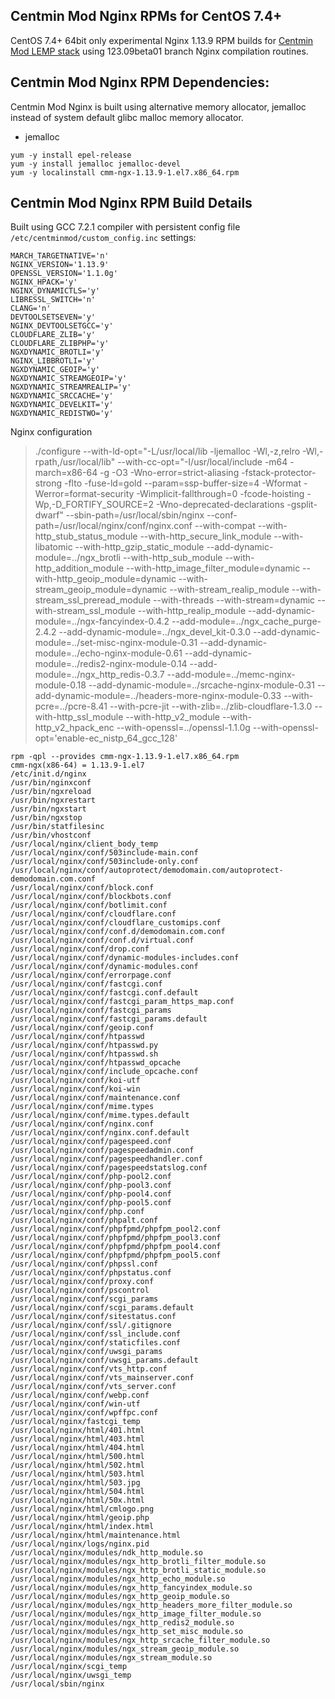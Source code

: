## Centmin Mod Nginx RPMs for CentOS 7.4+

CentOS 7.4+ 64bit only experimental Nginx 1.13.9 RPM builds for [Centmin Mod LEMP stack](https://centminmod.com) using 123.09beta01 branch Nginx compilation routines.

## Centmin Mod Nginx RPM Dependencies:

Centmin Mod Nginx is built using alternative memory allocator, jemalloc instead of system default glibc malloc memory allocator.

* jemalloc

```
yum -y install epel-release
yum -y install jemalloc jemalloc-devel
yum -y localinstall cmm-ngx-1.13.9-1.el7.x86_64.rpm
```

## Centmin Mod Nginx RPM Build Details

Built using GCC 7.2.1 compiler with persistent config file `/etc/centminmod/custom_config.inc` settings:

```
MARCH_TARGETNATIVE='n'
NGINX_VERSION='1.13.9'
OPENSSL_VERSION='1.1.0g'
NGINX_HPACK='y'
NGINX_DYNAMICTLS='y'
LIBRESSL_SWITCH='n'
CLANG='n'
DEVTOOLSETSEVEN='y'
NGINX_DEVTOOLSETGCC='y'
CLOUDFLARE_ZLIB='y'
CLOUDFLARE_ZLIBPHP='y'
NGXDYNAMIC_BROTLI='y'
NGINX_LIBBROTLI='y'
NGXDYNAMIC_GEOIP='y'
NGXDYNAMIC_STREAMGEOIP='y'
NGXDYNAMIC_STREAMREALIP='y'
NGXDYNAMIC_SRCCACHE='y'
NGXDYNAMIC_DEVELKIT='y'
NGXDYNAMIC_REDISTWO='y'
```

Nginx configuration


> ./configure --with-ld-opt="-L/usr/local/lib -ljemalloc -Wl,-z,relro -Wl,-rpath,/usr/local/lib" --with-cc-opt="-I/usr/local/include -m64 -march=x86-64 -g -O3 -Wno-error=strict-aliasing -fstack-protector-strong -flto -fuse-ld=gold --param=ssp-buffer-size=4 -Wformat -Werror=format-security -Wimplicit-fallthrough=0 -fcode-hoisting  -Wp,-D_FORTIFY_SOURCE=2 -Wno-deprecated-declarations -gsplit-dwarf" --sbin-path=/usr/local/sbin/nginx --conf-path=/usr/local/nginx/conf/nginx.conf --with-compat --with-http_stub_status_module --with-http_secure_link_module --with-libatomic --with-http_gzip_static_module --add-dynamic-module=../ngx_brotli --with-http_sub_module --with-http_addition_module --with-http_image_filter_module=dynamic --with-http_geoip_module=dynamic --with-stream_geoip_module=dynamic --with-stream_realip_module --with-stream_ssl_preread_module --with-threads --with-stream=dynamic --with-stream_ssl_module --with-http_realip_module --add-dynamic-module=../ngx-fancyindex-0.4.2 --add-module=../ngx_cache_purge-2.4.2 --add-dynamic-module=../ngx_devel_kit-0.3.0 --add-dynamic-module=../set-misc-nginx-module-0.31 --add-dynamic-module=../echo-nginx-module-0.61 --add-dynamic-module=../redis2-nginx-module-0.14 --add-module=../ngx_http_redis-0.3.7 --add-module=../memc-nginx-module-0.18 --add-dynamic-module=../srcache-nginx-module-0.31 --add-dynamic-module=../headers-more-nginx-module-0.33 --with-pcre=../pcre-8.41 --with-pcre-jit --with-zlib=../zlib-cloudflare-1.3.0 --with-http_ssl_module --with-http_v2_module --with-http_v2_hpack_enc --with-openssl=../openssl-1.1.0g --with-openssl-opt='enable-ec_nistp_64_gcc_128'


```
rpm -qpl --provides cmm-ngx-1.13.9-1.el7.x86_64.rpm
cmm-ngx(x86-64) = 1.13.9-1.el7
/etc/init.d/nginx
/usr/bin/nginxconf
/usr/bin/ngxreload
/usr/bin/ngxrestart
/usr/bin/ngxstart
/usr/bin/ngxstop
/usr/bin/statfilesinc
/usr/bin/vhostconf
/usr/local/nginx/client_body_temp
/usr/local/nginx/conf/503include-main.conf
/usr/local/nginx/conf/503include-only.conf
/usr/local/nginx/conf/autoprotect/demodomain.com/autoprotect-demodomain.com.conf
/usr/local/nginx/conf/block.conf
/usr/local/nginx/conf/blockbots.conf
/usr/local/nginx/conf/botlimit.conf
/usr/local/nginx/conf/cloudflare.conf
/usr/local/nginx/conf/cloudflare_customips.conf
/usr/local/nginx/conf/conf.d/demodomain.com.conf
/usr/local/nginx/conf/conf.d/virtual.conf
/usr/local/nginx/conf/drop.conf
/usr/local/nginx/conf/dynamic-modules-includes.conf
/usr/local/nginx/conf/dynamic-modules.conf
/usr/local/nginx/conf/errorpage.conf
/usr/local/nginx/conf/fastcgi.conf
/usr/local/nginx/conf/fastcgi.conf.default
/usr/local/nginx/conf/fastcgi_param_https_map.conf
/usr/local/nginx/conf/fastcgi_params
/usr/local/nginx/conf/fastcgi_params.default
/usr/local/nginx/conf/geoip.conf
/usr/local/nginx/conf/htpasswd
/usr/local/nginx/conf/htpasswd.py
/usr/local/nginx/conf/htpasswd.sh
/usr/local/nginx/conf/htpasswd_opcache
/usr/local/nginx/conf/include_opcache.conf
/usr/local/nginx/conf/koi-utf
/usr/local/nginx/conf/koi-win
/usr/local/nginx/conf/maintenance.conf
/usr/local/nginx/conf/mime.types
/usr/local/nginx/conf/mime.types.default
/usr/local/nginx/conf/nginx.conf
/usr/local/nginx/conf/nginx.conf.default
/usr/local/nginx/conf/pagespeed.conf
/usr/local/nginx/conf/pagespeedadmin.conf
/usr/local/nginx/conf/pagespeedhandler.conf
/usr/local/nginx/conf/pagespeedstatslog.conf
/usr/local/nginx/conf/php-pool2.conf
/usr/local/nginx/conf/php-pool3.conf
/usr/local/nginx/conf/php-pool4.conf
/usr/local/nginx/conf/php-pool5.conf
/usr/local/nginx/conf/php.conf
/usr/local/nginx/conf/phpalt.conf
/usr/local/nginx/conf/phpfpmd/phpfpm_pool2.conf
/usr/local/nginx/conf/phpfpmd/phpfpm_pool3.conf
/usr/local/nginx/conf/phpfpmd/phpfpm_pool4.conf
/usr/local/nginx/conf/phpfpmd/phpfpm_pool5.conf
/usr/local/nginx/conf/phpssl.conf
/usr/local/nginx/conf/phpstatus.conf
/usr/local/nginx/conf/proxy.conf
/usr/local/nginx/conf/pscontrol
/usr/local/nginx/conf/scgi_params
/usr/local/nginx/conf/scgi_params.default
/usr/local/nginx/conf/sitestatus.conf
/usr/local/nginx/conf/ssl/.gitignore
/usr/local/nginx/conf/ssl_include.conf
/usr/local/nginx/conf/staticfiles.conf
/usr/local/nginx/conf/uwsgi_params
/usr/local/nginx/conf/uwsgi_params.default
/usr/local/nginx/conf/vts_http.conf
/usr/local/nginx/conf/vts_mainserver.conf
/usr/local/nginx/conf/vts_server.conf
/usr/local/nginx/conf/webp.conf
/usr/local/nginx/conf/win-utf
/usr/local/nginx/conf/wpffpc.conf
/usr/local/nginx/fastcgi_temp
/usr/local/nginx/html/401.html
/usr/local/nginx/html/403.html
/usr/local/nginx/html/404.html
/usr/local/nginx/html/500.html
/usr/local/nginx/html/502.html
/usr/local/nginx/html/503.html
/usr/local/nginx/html/503.jpg
/usr/local/nginx/html/504.html
/usr/local/nginx/html/50x.html
/usr/local/nginx/html/cmlogo.png
/usr/local/nginx/html/geoip.php
/usr/local/nginx/html/index.html
/usr/local/nginx/html/maintenance.html
/usr/local/nginx/logs/nginx.pid
/usr/local/nginx/modules/ndk_http_module.so
/usr/local/nginx/modules/ngx_http_brotli_filter_module.so
/usr/local/nginx/modules/ngx_http_brotli_static_module.so
/usr/local/nginx/modules/ngx_http_echo_module.so
/usr/local/nginx/modules/ngx_http_fancyindex_module.so
/usr/local/nginx/modules/ngx_http_geoip_module.so
/usr/local/nginx/modules/ngx_http_headers_more_filter_module.so
/usr/local/nginx/modules/ngx_http_image_filter_module.so
/usr/local/nginx/modules/ngx_http_redis2_module.so
/usr/local/nginx/modules/ngx_http_set_misc_module.so
/usr/local/nginx/modules/ngx_http_srcache_filter_module.so
/usr/local/nginx/modules/ngx_stream_geoip_module.so
/usr/local/nginx/modules/ngx_stream_module.so
/usr/local/nginx/scgi_temp
/usr/local/nginx/uwsgi_temp
/usr/local/sbin/nginx
```
